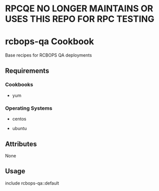 # RPCQE NO LONGER MAINTAINS OR USES THIS REPO FOR RPC TESTING

# rcbops-qa Cookbook

Base recipes for RCBOPS QA deployments

## Requirements

### Cookbooks

-   yum

### Operating Systems

-   centos

-   ubuntu

## Attributes

None

## Usage

include rcbops-qa::default
